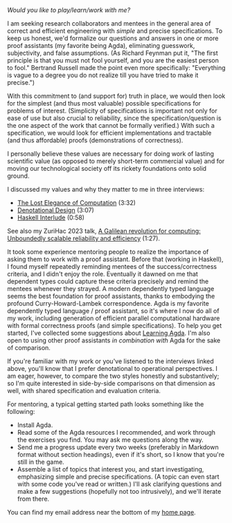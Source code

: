 *Would you like to play/learn/work with me?*

I am seeking research collaborators and mentees in the general area of correct and efficient engineering with *simple* and precise specifications.
To keep us honest, we'd formalize our questions and answers in one or more proof assistants (my favorite being Agda), eliminating guesswork, subjectivity, and false assumptions.
(As Richard Feynman put it, "The first principle is that you must not fool yourself, and you are the easiest person to fool."
Bertrand Russell made the point even more specifically: "Everything is vague to a degree you do not realize till you have tried to make it precise.")

With this commitment to (and support for) truth in place, we would then look for the simplest (and thus most valuable) possible specifications for problems of interest.
(Simplicity of specifications is important not only for ease of use but also crucial to reliability, since the specification/question is the one aspect of the work that cannot be formally verified.)
With such a specification, we would look for efficient implementations and tractable (and thus affordable) proofs (demonstrations of correctness).

I personally believe these values are necessary for doing work of lasting scientific value (as opposed to merely short-term commercial value) and for moving our technological society off its rickety foundations onto solid ground.

I discussed my values and why they matter to me in three interviews:

*   [The Lost Elegance of Computation](https://www.typetheoryforall.com/episodes/the-lost-elegance-of-computation) (3:32)
*   [Denotational Design](https://www.typetheoryforall.com/episodes/denotational-design) (3:07)
*   [Haskell Interlude](https://haskell.foundation/podcast/62/) (0:58)

See also my ZuriHac 2023 talk, [A Galilean revolution for computing:
Unboundedly scalable reliability and efficiency](https://github.com/conal/talk-2023-galilean-revolution) (1:27).

It took some experience mentoring people to realize the importance of asking them to work with a proof assistant.
Before that (working in Haskell), I found myself repeatedly reminding mentees of the success/correctness criteria, and I didn't enjoy the role.
Eventually it dawned on me that dependent types could capture these criteria precisely and remind the mentees whenever they strayed.
A modern dependently typed language seems the best foundation for proof assistants, thanks to embodying the profound Curry-Howard-Lambek correspondence.
Agda is my favorite dependently typed language / proof assistant, so it's where I now do all of my work, including generation of efficient parallel computational hardware with formal correctness proofs (and simple specifications).
To help you get started, I've collected some suggestions about [Learning Agda](learning-agda.md).
I'm also open to using other proof assistants *in combination with* Agda for the sake of comparison.

If you're familiar with my work or you've listened to the interviews linked above, you'll know that I prefer denotational to operational perspectives.
I am eager, however, to compare the two styles honestly and substantively; so I'm quite interested in side-by-side comparisons on that dimension as well, with shared specification and evaluation criteria.

For mentoring, a typical getting started path looks something like the following:

*   Install Agda.
*   Read some of the Agda resources I recommended, and work through the exercises you find.
    You may ask me questions along the way.
*   Send me a progress update every two weeks (preferably in Markdown format without section headings), even if it's short, so I know that you're still in the game.
*   Assemble a list of topics that interest you, and start investigating, emphasizing simple and precise specifications.
    (A topic can even start with some code you've read or written.)
    I'll ask clarifying questions and make a few suggestions (hopefully not too intrusively), and we'll iterate from there.

You can find my email address near the bottom of my [home page](http://conal.net).
